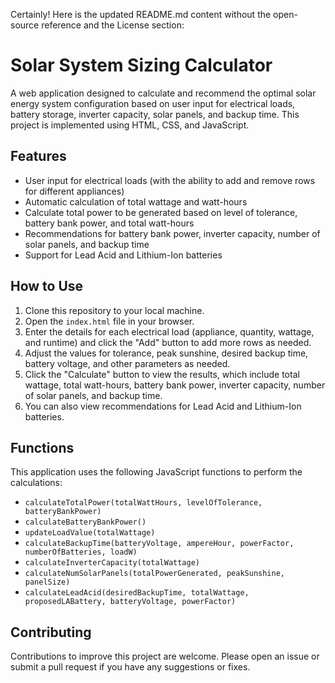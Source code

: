 Certainly! Here is the updated README.md content without the open-source reference and the License section:

# Solar System Sizing Calculator

A web application designed to calculate and recommend the optimal solar energy system configuration based on user input for electrical loads, battery storage, inverter capacity, solar panels, and backup time. This project is implemented using HTML, CSS, and JavaScript.

## Features

- User input for electrical loads (with the ability to add and remove rows for different appliances)
- Automatic calculation of total wattage and watt-hours
- Calculate total power to be generated based on level of tolerance, battery bank power, and total watt-hours
- Recommendations for battery bank power, inverter capacity, number of solar panels, and backup time
- Support for Lead Acid and Lithium-Ion batteries

## How to Use

1. Clone this repository to your local machine.
2. Open the `index.html` file in your browser.
3. Enter the details for each electrical load (appliance, quantity, wattage, and runtime) and click the "Add" button to add more rows as needed.
4. Adjust the values for tolerance, peak sunshine, desired backup time, battery voltage, and other parameters as needed.
5. Click the "Calculate" button to view the results, which include total wattage, total watt-hours, battery bank power, inverter capacity, number of solar panels, and backup time.
6. You can also view recommendations for Lead Acid and Lithium-Ion batteries.

## Functions

This application uses the following JavaScript functions to perform the calculations:

- `calculateTotalPower(totalWattHours, levelOfTolerance, batteryBankPower)`
- `calculateBatteryBankPower()`
- `updateLoadValue(totalWattage)`
- `calculateBackupTime(batteryVoltage, ampereHour, powerFactor, numberOfBatteries, loadW)`
- `calculateInverterCapacity(totalWattage)`
- `calculateNumSolarPanels(totalPowerGenerated, peakSunshine, panelSize)`
- `calculateLeadAcid(desiredBackupTime, totalWattage, proposedLABattery, batteryVoltage, powerFactor)`

## Contributing

Contributions to improve this project are welcome. Please open an issue or submit a pull request if you have any suggestions or fixes.
